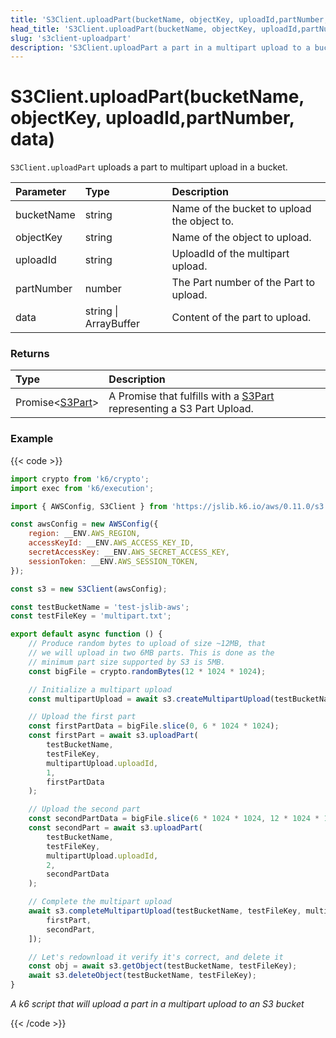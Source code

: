 ```yaml
---
title: 'S3Client.uploadPart(bucketName, objectKey, uploadId,partNumber, data)'
head_title: 'S3Client.uploadPart(bucketName, objectKey, uploadId,partNumber, data)'
slug: 's3client-uploadpart'
description: 'S3Client.uploadPart a part in a multipart upload to a bucket'
---
```


# S3Client.uploadPart(bucketName, objectKey, uploadId,partNumber, data)

`S3Client.uploadPart` uploads a part to multipart upload in a bucket.

| Parameter  | Type                  | Description                                  |
| :--------- | :-------------------- | :------------------------------------------- |
| bucketName | string                | Name of the bucket to upload the object to.  |
| objectKey  | string                | Name of the object to upload.                |
| uploadId   | string                | UploadId of the multipart upload.            |
| partNumber | number                | The Part number of the Part to upload.       |
| data       | string \| ArrayBuffer | Content of the part to upload.               |

### Returns

| Type                                                         | Description                                                                                                       |
| :----------------------------------------------------------- | :---------------------------------------------------------------------------------------------------------------- |
| Promise<[S3Part](https://grafana.com/docs/k6/<K6_VERSION>/javascript-api/jslib/aws/s3client/s3part)> | A Promise that fulfills with a [S3Part](https://grafana.com/docs/k6/<K6_VERSION>/javascript-api/jslib/aws/s3client/s3part) representing a S3 Part Upload. |

### Example

{{< code >}}

```javascript
import crypto from 'k6/crypto';
import exec from 'k6/execution';

import { AWSConfig, S3Client } from 'https://jslib.k6.io/aws/0.11.0/s3.js';

const awsConfig = new AWSConfig({
    region: __ENV.AWS_REGION,
    accessKeyId: __ENV.AWS_ACCESS_KEY_ID,
    secretAccessKey: __ENV.AWS_SECRET_ACCESS_KEY,
    sessionToken: __ENV.AWS_SESSION_TOKEN,
});

const s3 = new S3Client(awsConfig);

const testBucketName = 'test-jslib-aws';
const testFileKey = 'multipart.txt';

export default async function () {
    // Produce random bytes to upload of size ~12MB, that
    // we will upload in two 6MB parts. This is done as the
    // minimum part size supported by S3 is 5MB.
    const bigFile = crypto.randomBytes(12 * 1024 * 1024);

    // Initialize a multipart upload
    const multipartUpload = await s3.createMultipartUpload(testBucketName, testFileKey);

    // Upload the first part
    const firstPartData = bigFile.slice(0, 6 * 1024 * 1024);
    const firstPart = await s3.uploadPart(
        testBucketName,
        testFileKey,
        multipartUpload.uploadId,
        1,
        firstPartData
    );

    // Upload the second part
    const secondPartData = bigFile.slice(6 * 1024 * 1024, 12 * 1024 * 1024);
    const secondPart = await s3.uploadPart(
        testBucketName,
        testFileKey,
        multipartUpload.uploadId,
        2,
        secondPartData
    );

    // Complete the multipart upload
    await s3.completeMultipartUpload(testBucketName, testFileKey, multipartUpload.uploadId, [
        firstPart,
        secondPart,
    ]);

    // Let's redownload it verify it's correct, and delete it
    const obj = await s3.getObject(testBucketName, testFileKey);
    await s3.deleteObject(testBucketName, testFileKey);
}
```

_A k6 script that will upload a part in a multipart upload to an S3 bucket_

{{< /code >}}